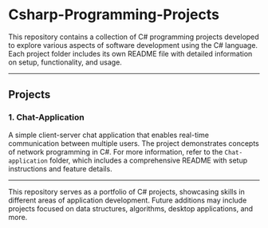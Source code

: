 # Csharp-Programming-Projects

This repository contains a collection of C# programming projects developed to explore various aspects of software development using the C# language. Each project folder includes its own README file with detailed information on setup, functionality, and usage.

---

## Projects

### 1. Chat-Application
A simple client-server chat application that enables real-time communication between multiple users. The project demonstrates concepts of network programming in C#. For more information, refer to the `Chat-application` folder, which includes a comprehensive README with setup instructions and feature details.

---

This repository serves as a portfolio of C# projects, showcasing skills in different areas of application development. Future additions may include projects focused on data structures, algorithms, desktop applications, and more.
